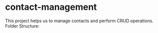 # contact-management
This project helps us to manage contacts and perform CRUD operations.
Folder Structure: